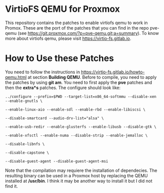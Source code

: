 # VirtioFS QEMU for Proxmox

This repository contains the patches to enable virtiofs qemu to work in Promox. These are the port of the patches that you can find in the repo pve-qemu (see https://git.proxmox.com/?p=pve-qemu.git;a=summary). To know more about virtiofs qemu, please visit https://virtio-fs.gitlab.io.

# How to Use these Patches

You need to follow the instructions in https://virtio-fs.gitlab.io/howto-qemu.html at section **Building QEMU**. Before to compile, you need to apply the patches by using **git am**. You need to first apply the **pve** patches and then the **extra*s** patches. The configure should look like:

`../configure --prefix=$PWD --target-list=x86_64-softmmu --disable-xen --enable-gnutls \`

`--enable-linux-aio --enable-sdl --enable-rbd --enable-libiscsi \`

`--disable-smartcard --audio-drv-list="alsa" \`

`--enable-usb-redir --enable-glusterfs --enable-libusb --disable-gtk \`

`--enable-xfsctl --enable-numa --disable-strip --enable-jemalloc \`

`--disable-libnfs \`

`--disable-capstone \`

`--disable-guest-agent --disable-guest-agent-msi`

Note that the compilation may requiere the installation of dependecies. The resulting binary can be used in a Proxmox host by replacing the QEMU installed at **/usr/bin**. I think it may be another way to install it but I did not find it.
